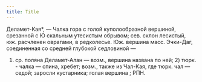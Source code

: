 ```yaml
---
title: Title
---
```


Деламет-Кая*, — Чалка гора с голой куполообразной вершиной, срезанной с Ю
скальным утесистым обрывом; сев. склон лесистый, юж. расчленен оврагами, в
редколесье. Юж. вершина масс. Эчки-Даг, соединенная со средней глубокой
седловиной —
1) ср. поляна Деламет-Алан — возм., вершина названа по ней; 2) тюрк. - чалка —
   спина, хребет; возм., также из Чал-Кая, где тюрк. чал — седой; заросли
   кустарника; голая вершина ; РПН.
